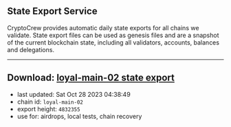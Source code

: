 ## State Export Service
CryptoCrew provides automatic daily state exports for all chains we validate. State export files can be used as genesis files and are a snapshot of the current blockchain state, including all validators, accounts, balances and delegations.

---
**Download: [loyal-main-02 state export](https://dl.ccvalidators.com/SERVICE/loyal/loyal-main-02_export_4832355.json)**
---

- last updated: Sat Oct 28 2023 04:38:49
- chain id: `loyal-main-02`
- export height: `4832355`
- use for: airdrops, local tests, chain recovery
